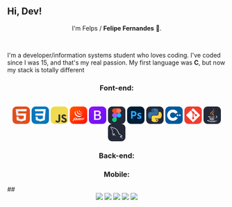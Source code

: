 ## Hi, Dev! 

<p align="center">
  I'm Felps / <strong>Felipe Fernandes</strong> 👋.  
</p>
<br>

<p> I'm a developer/information systems student who loves coding. I've coded since I was 15, and that's my real passion. My first language was <strong>C</strong>, but now my stack is totally different </p>

<h3 align="center">Font-end:</h3>
<div style="display: inline_block" align="center"><br>
  <img align="center" alt="felipehtmk" height="40" width="40" src="https://github.com/tandpfun/skill-icons/blob/main/icons/HTML.svg">
  <img align="center" alt="Felipecss" height="40" width="40" src="https://github.com/tandpfun/skill-icons/blob/main/icons/CSS.svg">
  <img align="center" alt="Felipejs" height="40" width="40" src="https://github.com/tandpfun/skill-icons/blob/main/icons/JavaScript.svg">
  <img align="center" alt="Felipejq" height="40" width="40" src="https://github.com/tandpfun/skill-icons/blob/main/icons/JQuery.svg">
  <img align="center" alt="Felipebot" height="40" width="40" src="https://github.com/tandpfun/skill-icons/blob/main/icons/Bootstrap.svg">
  <img align="center" alt="Felipefig" height="40" width="40" src="https://github.com/tandpfun/skill-icons/blob/main/icons/Figma-Dark.svg">
  <img align="center" alt="Felipeps" height="40" width="40" src="https://github.com/tandpfun/skill-icons/blob/main/icons/Photoshop.svg">
  <img align="center" alt="Felipepy" height="40" width="40" src="https://github.com/tandpfun/skill-icons/blob/main/icons/Python-Dark.svg">
  <img align="center" alt="Felipecpp" height="40" width="40" src="https://github.com/tandpfun/skill-icons/blob/main/icons/CPP.svg">
  <img align="center" alt="Felipegit" height="40" width="40" src="https://github.com/tandpfun/skill-icons/blob/main/icons/Git.svg">
  <img align="center" alt="Felipejv" height="40" width="40" src="https://github.com/tandpfun/skill-icons/blob/main/icons/Java-Dark.svg">
  <img align="center" alt="Felipesql" height="40" width="40" src="https://github.com/tandpfun/skill-icons/blob/main/icons/MySQL-Dark.svg">
</div>
<h3 align="center">Back-end:</h3>
  
<h3 align="center">Mobile:</h3>
  ##

<div align="center"> 
  <a href="http://api.whatsapp.com/send?phone=+5533998607407" target="blank"><img src="https://github.com/dmhendricks/signature-social-icons/blob/master/icons/round-flat-filled/50px/whatsapp.png" target="_blank"></a>
  <a href="https://www.instagram.com/fhelps11/" target="_blank"><img src="https://github.com/dmhendricks/signature-social-icons/blob/master/icons/round-flat-filled/50px/instagram.png" target="blank"></a>
 	<a href="#" target="blank"><img src="https://github.com/dmhendricks/signature-social-icons/blob/master/icons/round-flat-filled/50px/discord.png" target="blank"></a>
 <a href="https://www.twitch.tv/felipefer_" target="_blank"><img src="https://github.com/dmhendricks/signature-social-icons/blob/master/icons/round-flat-filled/50px/twitch.png" target="_blank"></a>  
  <a href="" target="blank"><img src="https://github.com/dmhendricks/signature-social-icons/blob/master/icons/round-flat-filled/50px/linkedin.png" target="_blank"></a> 
 
</div>
<br>

